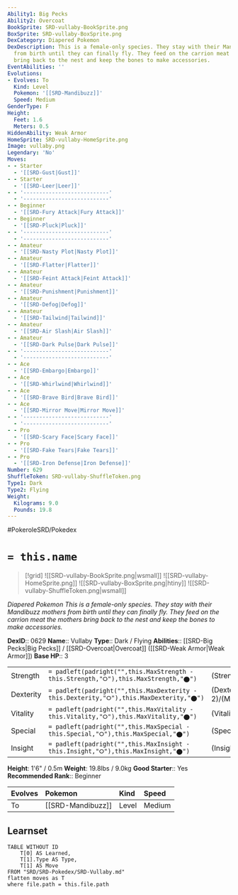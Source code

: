 ```yaml
---
Ability1: Big Pecks
Ability2: Overcoat
BookSprite: SRD-vullaby-BookSprite.png
BoxSprite: SRD-vullaby-BoxSprite.png
DexCategory: Diapered Pokemon
DexDescription: This is a female-only species. They stay with their Mandibuzz mothers
  from birth until they can finally fly. They feed on the carrion meat the mothers
  bring back to the nest and keep the bones to make accessories.
EventAbilities: ''
Evolutions:
- Evolves: To
  Kind: Level
  Pokemon: '[[SRD-Mandibuzz]]'
  Speed: Medium
GenderType: F
Height:
  Feet: 1.6
  Meters: 0.5
HiddenAbility: Weak Armor
HomeSprite: SRD-vullaby-HomeSprite.png
Image: vullaby.png
Legendary: 'No'
Moves:
- - Starter
  - '[[SRD-Gust|Gust]]'
- - Starter
  - '[[SRD-Leer|Leer]]'
- - '---------------------------'
  - '---------------------------'
- - Beginner
  - '[[SRD-Fury Attack|Fury Attack]]'
- - Beginner
  - '[[SRD-Pluck|Pluck]]'
- - '---------------------------'
  - '---------------------------'
- - Amateur
  - '[[SRD-Nasty Plot|Nasty Plot]]'
- - Amateur
  - '[[SRD-Flatter|Flatter]]'
- - Amateur
  - '[[SRD-Feint Attack|Feint Attack]]'
- - Amateur
  - '[[SRD-Punishment|Punishment]]'
- - Amateur
  - '[[SRD-Defog|Defog]]'
- - Amateur
  - '[[SRD-Tailwind|Tailwind]]'
- - Amateur
  - '[[SRD-Air Slash|Air Slash]]'
- - Amateur
  - '[[SRD-Dark Pulse|Dark Pulse]]'
- - '---------------------------'
  - '---------------------------'
- - Ace
  - '[[SRD-Embargo|Embargo]]'
- - Ace
  - '[[SRD-Whirlwind|Whirlwind]]'
- - Ace
  - '[[SRD-Brave Bird|Brave Bird]]'
- - Ace
  - '[[SRD-Mirror Move|Mirror Move]]'
- - '---------------------------'
  - '---------------------------'
- - Pro
  - '[[SRD-Scary Face|Scary Face]]'
- - Pro
  - '[[SRD-Fake Tears|Fake Tears]]'
- - Pro
  - '[[SRD-Iron Defense|Iron Defense]]'
Number: 629
ShuffleToken: SRD-vullaby-ShuffleToken.png
Type1: Dark
Type2: Flying
Weight:
  Kilograms: 9.0
  Pounds: 19.8
---
```


#PokeroleSRD/Pokedex

# `= this.name`

> [!grid]
> ![[SRD-vullaby-BookSprite.png|wsmall]]
> ![[SRD-vullaby-HomeSprite.png]]
> ![[SRD-vullaby-BoxSprite.png|htiny]]
> ![[SRD-vullaby-ShuffleToken.png|wsmall]]


*Diapered Pokemon*
*This is a female-only species. They stay with their Mandibuzz mothers from birth until they can finally fly. They feed on the carrion meat the mothers bring back to the nest and keep the bones to make accessories.*

**DexID**:: 0629
**Name**:: Vullaby
**Type**:: Dark / Flying
**Abilities**:: [[SRD-Big Pecks|Big Pecks]] / [[SRD-Overcoat|Overcoat]] ([[SRD-Weak Armor|Weak Armor]])
**Base HP**:: 3

|           |                                                                                        |                                          |
| --------- | -------------------------------------------------------------------------------------- | ---------------------------------------- |
| Strength  | `= padleft(padright("",this.MaxStrength - this.Strength,"⭘"),this.MaxStrength,"⬤")`    | (Strength::2)/(MaxStrength::4)   |
| Dexterity | `= padleft(padright("",this.MaxDexterity - this.Dexterity,"⭘"),this.MaxDexterity,"⬤")` | (Dexterity:: 2)/(MaxDexterity::4) |
| Vitality  | `= padleft(padright("",this.MaxVitality - this.Vitality,"⭘"),this.MaxVitality,"⬤")`    | (Vitality::2)/(MaxVitality::5)   |
| Special   | `= padleft(padright("",this.MaxSpecial - this.Special,"⭘"),this.MaxSpecial,"⬤")`       | (Special::2)/(MaxSpecial::4)     |
| Insight   | `= padleft(padright("",this.MaxInsight - this.Insight,"⭘"),this.MaxInsight,"⬤")`       | (Insight::2)/(MaxInsight::5)     |

**Height**: 1'6" / 0.5m
**Weight**: 19.8lbs / 9.0kg
**Good Starter**:: Yes
**Recommended Rank**:: Beginner

| Evolves   | Pokemon           | Kind   | Speed   |
|:----------|:------------------|:-------|:--------|
| To        | [[SRD-Mandibuzz]] | Level  | Medium  |

## Learnset

```dataview
TABLE WITHOUT ID
    T[0] AS Learned,
    T[1].Type AS Type,
    T[1] AS Move
FROM "SRD/SRD-Pokedex/SRD-Vullaby.md"
flatten moves as T
where file.path = this.file.path
```

